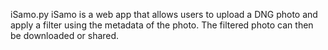 iSamo.py
iSamo is a web app that allows users to upload a DNG photo and apply a filter
using the metadata of the photo. 
The filtered photo can then be downloaded or shared.

